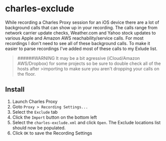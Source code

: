 # charles-exclude
While recording a Charles Proxy session for an iOS device there are a lot of background calls that can show up in your recording. The calls range from network carrier update checks, Weather.com and Yahoo stock updates to various Apple and Amazon AWS reachability/service calls. For most recordings I don't need to see all of these background calls. To make it easier to parse recordings I've added most of these calls to my Exlude list.

>######WARNING
>It may be a bit agressive (iCloud/Amazon AWS/Dropbox) for some projects so be sure to double check all of the hosts after >importing to make sure you aren't dropping your calls on the floor. 

## Install
1. Launch Charles Proxy
2. Goto `Proxy > Recording Settings...`
3. Select the `Exclude` tab
4. Click the `Import` button on the bottom left
5. Select the `charles-exclude.xml` and click `Open`. The Exclude locations list should now be populated.
6. Click `OK` to save the Recording Settings

